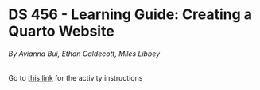 # DS 456 - Learning Guide: Creating a Quarto Website
###### By Avianna Bui, Ethan Caldecott, Miles Libbey

Go to [this link](https://docs.google.com/document/d/19iFWPyNhu8tjv2xCAntuxNnaRLQj8r-wpX83CXvOagU/edit?usp=sharing) for the activity instructions
